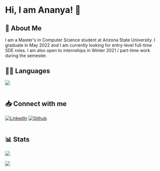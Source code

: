 
<!--
**ananyapal/ananyapal** is a ✨ _special_ ✨ repository because its `README.md` (this file) appears on your GitHub profile.

Here are some ideas to get you started:

- 🔭 I’m currently working on ...
- 🌱 I’m currently learning ...
- 👯 I’m looking to collaborate on ...
- 🤔 I’m looking for help with ...
- 💬 Ask me about ...
- 📫 How to reach me: ...
- 😄 Pronouns: ...
- ⚡ Fun fact: ...
-->


# Hi, I am Ananya! 👋
  
## 📖 About Me
I am a Master's in Computer Science student at Arizona State University. I graduate in May 2022 and I am currently looking for entry-level full-time SDE roles. I am also open to internships in Winter 2021 / part-time work during the semester.

 
## 👩‍💻 Languages
<a href="https://github.com/ananyapal">
  <img align="center" src="https://github-readme-stats.vercel.app/api/top-langs/?username=ananyapal&layout=compact&theme=material-palenight" />
</a><br><br>
  
 
## 📥 Connect with me
<a href="https://www.linkedin.com/in/ananyapal/"><img alt="LinkedIn" src="https://img.shields.io/badge/linkedin%20-%230077B5.svg?&style=for-the-badge&logo=linkedin&logoColor=white"/></a>
<a href="https://www.github.com/ananyapal/"><img alt="Github" src="https://img.shields.io/badge/GitHub-100000?style=for-the-badge&logo=github&logoColor=white"/></a><br><br>


## 📊 Stats
<a href="https://github.com/ananyapal">
  <img align="center" src="https://github-readme-streak-stats.herokuapp.com/?user=ananyapal&theme=tokyonight" />
</a><br><br>

<a href="https://github.com/ananyapal">
  <img align="center" src="https://github-readme-stats.vercel.app/api?username=ananyapal&show_icons=true&theme=tokyonight" />
</a><br><br>
